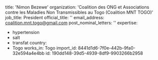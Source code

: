 title: 'Nimon Bezewe'
organization: 'Coalition des ONG et Associations contre les Maladies Non Transmissibles au Togo (Coalition MNT TOGO)'
job_title: President
official_title: ''
email_address: coalition.mnt.togo@gmail.com
post_nominal_letters: ''
expertise:
  - hypertension
  - salt
  - transfat
country:
  - Togo
works_in: Togo
import_id: 8441d1d6-7f0e-442b-9fa0-32e594a4e4bb
id: 190dd148-39d5-4939-8df9-9903266b2958
